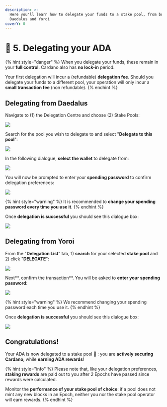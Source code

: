 ```yaml
---
description: >-
  Here you'll learn how to delegate your funds to a stake pool, from both
  Daedalus and Yoroi
coverY: 0
---
```


# 🤝 5. Delegating your ADA

{% hint style="danger" %}
When you delegate your funds, these remain in your **full control**. Cardano also has **no lock-in** period.

Your first delegation will incur a (refundable) **delegation fee**. Should you delegate your funds to a different pool, your operation will only incur a **small transaction fee** (non refundable).&#x20;
{% endhint %}

## Delegating from Daedalus

Navigate to (1) the Delegation Centre and choose (2) Stake Pools:

![](.gitbook/assets/daedalus\_deleg.png)

Search for the pool you wish to delegate to and select "**Delegate to this pool**":

![](.gitbook/assets/daedalus\_deleg\_rabit\_anonymised.png)

In the following dialogue, **select the wallet** to delegate from:

![](.gitbook/assets/daedalus\_choose\_deleg\_wallet.PNG)

You will now be prompted to enter your **spending password** to confirm delegation preferences:

![](.gitbook/assets/daedalus\_deleg\_confirm\_anonymised.png)

{% hint style="warning" %}
It is recommended to **change your spending password every time you use it**.
{% endhint %}

Once **delegation is successful** you should see this dialogue box:

![](.gitbook/assets/daedalus\_deleg\_success\_anonymised.PNG)



## Delegating from Yoroi

From the "**Delegation List**" tab, 1) **search** for your selected **stake pool** and 2) click "**DELEGATE**":&#x20;

![](.gitbook/assets/yoroi\_delegate\_01\_anonymised.png)

Next**, confirm the transaction**. You will be asked to **enter your spending password**:

![](.gitbook/assets/yoroi\_delegate\_02.png)

{% hint style="warning" %}
We recommend changing your spending password each time you use it.
{% endhint %}

Once **delegation is successful** you should see this dialogue box:

![](.gitbook/assets/yoroi\_delegate\_03.PNG)

## Congratulations!

Your ADA is now delegated to a stake pool :clap: : you are **actively securing Cardano**, while **earning ADA rewards**!

{% hint style="info" %}
Please note that, like your delegation preferences, **staking rewards** are paid out to you after 2 Epochs have passed since rewards were calculated.

Monitor the **performance of your stake pool of choice**: if a pool does not mint any new blocks in an Epoch, neither you nor the stake pool operator will earn rewards.&#x20;
{% endhint %}
